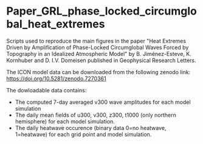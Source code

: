 # Paper_GRL_phase_locked_circumglobal_heat_extremes

Scripts used to reproduce the main figures in the paper "Heat Extremes Driven by Amplification of Phase-Locked Circumglobal Waves Forced by Topography in an Idealized Atmospheric Model" by B. Jiménez-Esteve, K. Kornhuber and D. I.V. Domeisen published in Geophysical Research Letters.

The ICON model data can be downloaded from the following zenodo link: https://doi.org/10.5281/zenodo.7270361

The dowloadable data contains:
  - The computed 7-day averaged v300 wave amplitudes for each model simulation
  - The daily mean fields of u300, v300, z300, t1000 (only northern hemisphere) for each model simulation.
  - The daily heatwave occurence (binary data 0=no heatwave, 1=heatwave) for each grid point and model simulation.
